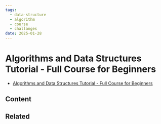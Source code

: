```yaml
---
tags:
  - data-structure
  - algorithm
  - course
  - challanges
date: 2025-01-28
---
```

Algorithms and Data Structures Tutorial - Full Course for Beginners
=========

* [Algorithms and Data Structures Tutorial - Full Course for Beginners](https://www.youtube.com/watch?v=8hly31xKli0)

Content
---------------


Related
----------------------------



